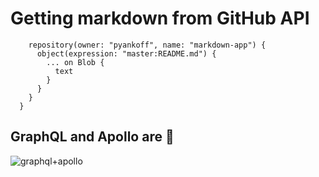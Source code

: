 # Getting markdown from GitHub API

```query {
    repository(owner: "pyankoff", name: "markdown-app") {
      object(expression: "master:README.md") {
        ... on Blob {
          text
        }
      }
    }
  }
  ```

##
## GraphQL and Apollo are 💯
![graphql+apollo](https://jslancer.com/wp-content/uploads/2017/08/GraphQL-Apollo.jpg)
